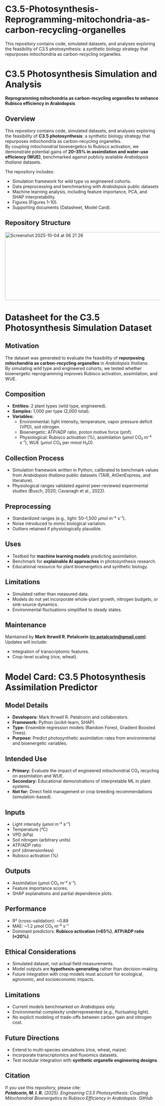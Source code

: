 # C3.5-Photosynthesis-Reprogramming-mitochondria-as-carbon-recycling-organelles
This repository contains code, simulated datasets, and analyses exploring the feasibility of C3.5 photosynthesis: a synthetic biology strategy that repurposes mitochondria as carbon-recycling organelles.   

# C3.5 Photosynthesis Simulation and Analysis  
**Reprogramming mitochondria as carbon-recycling organelles to enhance Rubisco efficiency in Arabidopsis**

## Overview  
This repository contains code, simulated datasets, and analyses exploring the feasibility of **C3.5 photosynthesis**: a synthetic biology strategy that repurposes mitochondria as carbon-recycling organelles.  
By coupling mitochondrial bioenergetics to Rubisco activation, we demonstrate potential gains of **20–35% in assimilation and water-use efficiency (WUE)**, benchmarked against publicly available *Arabidopsis thaliana* datasets.  

The repository includes: 
- Simulation framework for wild type vs engineered cohorts. 
- Data preprocessing and benchmarking with *Arabidopsis* public datasets  
- Machine learning analysis, including feature importance, PCA, and SHAP interpretability. 
- Figures (Figures 1–10). 
- Supporting documents (Datasheet, Model Card).  

## Repository Structure  

<img width="571" height="221" alt="Screenshot 2025-10-04 at 06 21 26" src="https://github.com/user-attachments/assets/949a0270-aa4b-43a3-870a-b867a154bd26" />

# Datasheet for the C3.5 Photosynthesis Simulation Dataset  

## Motivation  
The dataset was generated to evaluate the feasibility of **repurposing mitochondria as carbon-recycling organelles** in *Arabidopsis thaliana*.  
By simulating wild type and engineered cohorts, we tested whether bioenergetic reprogramming improves Rubisco activation, assimilation, and WUE.

## Composition  
- **Entities:** 2 plant types (wild type, engineered).  
- **Samples:** 1,000 per type (2,000 total).  
- **Variables:**  
  - Environmental: light intensity, temperature, vapor pressure deficit (VPD), soil nitrogen.  
  - Bioenergetic: ATP/ADP ratio, proton motive force (pmf).  
  - Physiological: Rubisco activation (%), assimilation (µmol CO₂ m⁻² s⁻¹), WUE (µmol CO₂ per mmol H₂O).  

## Collection Process  
- Simulation framework written in Python, calibrated to benchmark values from *Arabidopsis thaliana* public datasets (TAIR, AtGenExpress, and literature).  
- Physiological ranges validated against peer-reviewed experimental studies (Busch, 2020; Cavanagh et al., 2022).  

## Preprocessing  
- Standardized ranges (e.g., light: 50–1,500 µmol m⁻² s⁻¹).  
- Noise introduced to mimic biological variation.  
- Outliers retained if physiologically plausible.  

## Uses  
- Testbed for **machine learning models** predicting assimilation.  
- Benchmark for **explainable AI approaches** in photosynthesis research.  
- Educational resource for plant bioenergetics and synthetic biology.  

## Limitations  
- Simulated rather than measured data.  
- Models do not yet incorporate whole-plant growth, nitrogen budgets, or sink-source dynamics.  
- Environmental fluctuations simplified to steady states.  

## Maintenance  
Maintained by **Mark Ihrwell R. Petalcorin (m.petalcorin@gmail.com)**.  
Updates will include:  
- Integration of transcriptomic features.  
- Crop-level scaling (rice, wheat).

# Model Card: C3.5 Photosynthesis Assimilation Predictor  

## Model Details  
- **Developers:** Mark Ihrwell R. Petalcorin and collaborators.  
- **Framework:** Python (scikit-learn, SHAP).  
- **Type:** Ensemble regression models (Random Forest, Gradient Boosted Trees).  
- **Purpose:** Predict photosynthetic assimilation rates from environmental and bioenergetic variables.  

## Intended Use  
- **Primary:** Evaluate the impact of engineered mitochondrial CO₂ recycling on assimilation and WUE.  
- **Secondary:** Educational demonstrations of interpretable ML in plant systems.  
- **Not for:** Direct field management or crop breeding recommendations (simulation-based).  

## Inputs  
- Light intensity (µmol m⁻² s⁻¹)  
- Temperature (°C)  
- VPD (kPa)  
- Soil nitrogen (arbitrary units)  
- ATP/ADP ratio  
- pmf (dimensionless)  
- Rubisco activation (%)  

## Outputs  
- Assimilation (µmol CO₂ m⁻² s⁻¹).  
- Feature importance scores.  
- SHAP explanations and partial dependence plots.  

## Performance  
- R² (cross-validation): ~0.89  
- MAE: ~1.2 µmol CO₂ m⁻² s⁻¹  
- Dominant predictors: **Rubisco activation (≈65%)**, **ATP/ADP ratio (≈20%)**.  

## Ethical Considerations  
- Simulated dataset, not actual field measurements.  
- Model outputs are **hypothesis-generating** rather than decision-making.  
- Future integration with crop models must account for ecological, agronomic, and socioeconomic impacts.  

## Limitations  
- Current models benchmarked on *Arabidopsis* only.  
- Environmental complexity underrepresented (e.g., fluctuating light).  
- No explicit modeling of trade-offs between carbon gain and nitrogen cost.  

## Future Directions  
- Extend to multi-species simulations (rice, wheat, maize).  
- Incorporate transcriptomics and fluxomics datasets.  
- Test modular integration with **synthetic organelle engineering designs**.

## Citation

If you use this repository, please cite:\
***Petalcorin, M. I. R.*** *(2025). Engineering C3.5 Photosynthesis: Coupling Mitochondrial Bioenergetics to Rubisco Efficiency in Arabidopsis. GitHub*
